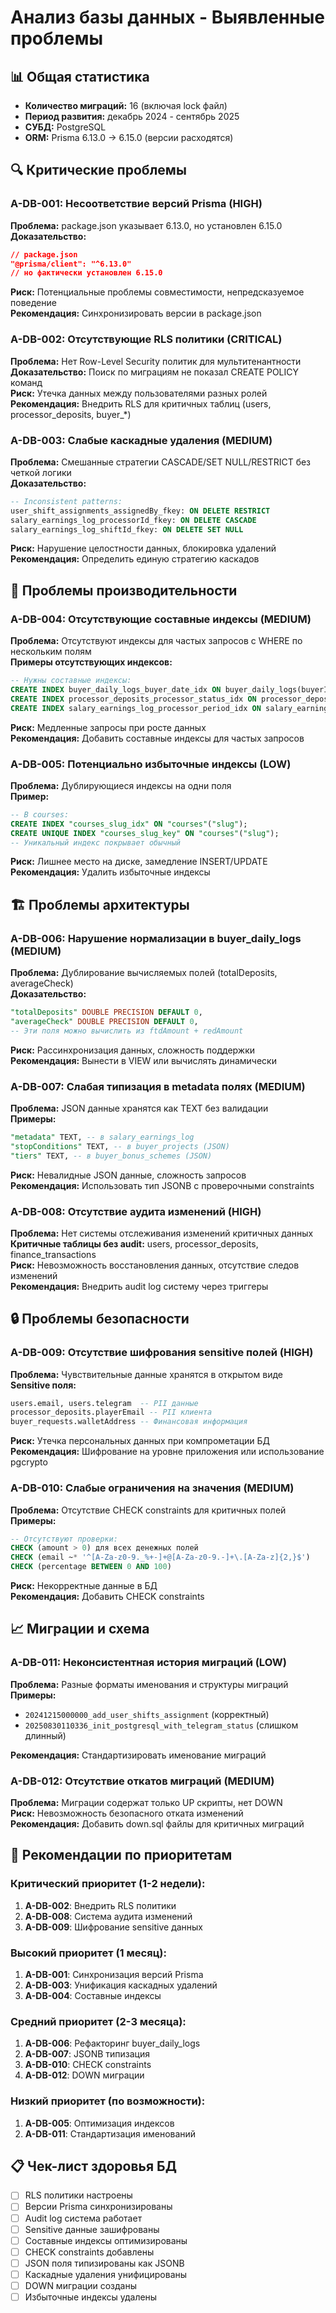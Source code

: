 # Анализ базы данных - Выявленные проблемы

## 📊 Общая статистика

- **Количество миграций:** 16 (включая lock файл)
- **Период развития:** декабрь 2024 - сентябрь 2025
- **СУБД:** PostgreSQL
- **ORM:** Prisma 6.13.0 → 6.15.0 (версии расходятся)

## 🔍 Критические проблемы

### A-DB-001: Несоответствие версий Prisma (HIGH)
**Проблема:** package.json указывает 6.13.0, но установлен 6.15.0  
**Доказательство:** 
```json
// package.json
"@prisma/client": "^6.13.0"
// но фактически установлен 6.15.0
```
**Риск:** Потенциальные проблемы совместимости, непредсказуемое поведение  
**Рекомендация:** Синхронизировать версии в package.json

### A-DB-002: Отсутствующие RLS политики (CRITICAL) 
**Проблема:** Нет Row-Level Security политик для мультитенантности  
**Доказательство:** Поиск по миграциям не показал CREATE POLICY команд  
**Риск:** Утечка данных между пользователями разных ролей  
**Рекомендация:** Внедрить RLS для критичных таблиц (users, processor_deposits, buyer_*)

### A-DB-003: Слабые каскадные удаления (MEDIUM)
**Проблема:** Смешанные стратегии CASCADE/SET NULL/RESTRICT без четкой логики  
**Доказательство:**
```sql
-- Inconsistent patterns:
user_shift_assignments_assignedBy_fkey: ON DELETE RESTRICT
salary_earnings_log_processorId_fkey: ON DELETE CASCADE  
salary_earnings_log_shiftId_fkey: ON DELETE SET NULL
```
**Риск:** Нарушение целостности данных, блокировка удалений  
**Рекомендация:** Определить единую стратегию каскадов

## 🔧 Проблемы производительности

### A-DB-004: Отсутствующие составные индексы (MEDIUM)
**Проблема:** Отсутствуют индексы для частых запросов с WHERE по нескольким полям  
**Примеры отсутствующих индексов:**
```sql
-- Нужны составные индексы:
CREATE INDEX buyer_daily_logs_buyer_date_idx ON buyer_daily_logs(buyerId, date);
CREATE INDEX processor_deposits_processor_status_idx ON processor_deposits(processorId, status);
CREATE INDEX salary_earnings_log_processor_period_idx ON salary_earnings_log(processorId, period);
```
**Риск:** Медленные запросы при росте данных  
**Рекомендация:** Добавить составные индексы для частых запросов

### A-DB-005: Потенциально избыточные индексы (LOW)
**Проблема:** Дублирующиеся индексы на одни поля  
**Пример:**
```sql
-- В courses:
CREATE INDEX "courses_slug_idx" ON "courses"("slug");
CREATE UNIQUE INDEX "courses_slug_key" ON "courses"("slug");
-- Уникальный индекс покрывает обычный
```
**Риск:** Лишнее место на диске, замедление INSERT/UPDATE  
**Рекомендация:** Удалить избыточные индексы

## 🏗️ Проблемы архитектуры

### A-DB-006: Нарушение нормализации в buyer_daily_logs (MEDIUM)
**Проблема:** Дублирование вычисляемых полей (totalDeposits, averageCheck)  
**Доказательство:**
```sql
"totalDeposits" DOUBLE PRECISION DEFAULT 0,
"averageCheck" DOUBLE PRECISION DEFAULT 0,
-- Эти поля можно вычислить из ftdAmount + redAmount
```
**Риск:** Рассинхронизация данных, сложность поддержки  
**Рекомендация:** Вынести в VIEW или вычислять динамически

### A-DB-007: Слабая типизация в metadata полях (MEDIUM)
**Проблема:** JSON данные хранятся как TEXT без валидации  
**Примеры:**
```sql
"metadata" TEXT, -- в salary_earnings_log
"stopConditions" TEXT, -- в buyer_projects (JSON)
"tiers" TEXT, -- в buyer_bonus_schemes (JSON)
```
**Риск:** Невалидные JSON данные, сложность запросов  
**Рекомендация:** Использовать тип JSONB с проверочными constraints

### A-DB-008: Отсутствие аудита изменений (HIGH)
**Проблема:** Нет системы отслеживания изменений критичных данных  
**Критичные таблицы без audit:** users, processor_deposits, finance_transactions  
**Риск:** Невозможность восстановления данных, отсутствие следов изменений  
**Рекомендация:** Внедрить audit log систему через триггеры

## 🔒 Проблемы безопасности

### A-DB-009: Отсутствие шифрования sensitive полей (HIGH)
**Проблема:** Чувствительные данные хранятся в открытом виде  
**Sensitive поля:**
```sql
users.email, users.telegram  -- PII данные
processor_deposits.playerEmail -- PII клиента
buyer_requests.walletAddress -- Финансовая информация
```
**Риск:** Утечка персональных данных при компрометации БД  
**Рекомендация:** Шифрование на уровне приложения или использование pgcrypto

### A-DB-010: Слабые ограничения на значения (MEDIUM)
**Проблема:** Отсутствие CHECK constraints для критичных полей  
**Примеры:**
```sql
-- Отсутствуют проверки:
CHECK (amount > 0) для всех денежных полей
CHECK (email ~* '^[A-Za-z0-9._%+-]+@[A-Za-z0-9.-]+\.[A-Za-z]{2,}$')
CHECK (percentage BETWEEN 0 AND 100)
```
**Риск:** Некорректные данные в БД  
**Рекомендация:** Добавить CHECK constraints

## 📈 Миграции и схема

### A-DB-011: Неконсистентная история миграций (LOW)
**Проблема:** Разные форматы именования и структуры миграций  
**Примеры:**
- `20241215000000_add_user_shifts_assignment` (корректный)
- `20250830110336_init_postgresql_with_telegram_status` (слишком длинный)

**Рекомендация:** Стандартизировать именование миграций

### A-DB-012: Отсутствие откатов миграций (MEDIUM)
**Проблема:** Миграции содержат только UP скрипты, нет DOWN  
**Риск:** Невозможность безопасного отката изменений  
**Рекомендация:** Добавить down.sql файлы для критичных миграций

## 🎯 Рекомендации по приоритетам

### Критический приоритет (1-2 недели):
1. **A-DB-002**: Внедрить RLS политики
2. **A-DB-008**: Система аудита изменений  
3. **A-DB-009**: Шифрование sensitive данных

### Высокий приоритет (1 месяц):
1. **A-DB-001**: Синхронизация версий Prisma
2. **A-DB-003**: Унификация каскадных удалений
3. **A-DB-004**: Составные индексы

### Средний приоритет (2-3 месяца):
1. **A-DB-006**: Рефакторинг buyer_daily_logs
2. **A-DB-007**: JSONB типизация
3. **A-DB-010**: CHECK constraints
4. **A-DB-012**: DOWN миграции

### Низкий приоритет (по возможности):
1. **A-DB-005**: Оптимизация индексов
2. **A-DB-011**: Стандартизация именований

## 📋 Чек-лист здоровья БД

- [ ] RLS политики настроены
- [ ] Версии Prisma синхронизированы  
- [ ] Audit log система работает
- [ ] Sensitive данные зашифрованы
- [ ] Составные индексы оптимизированы
- [ ] CHECK constraints добавлены
- [ ] JSON поля типизированы как JSONB
- [ ] Каскадные удаления унифицированы
- [ ] DOWN миграции созданы
- [ ] Избыточные индексы удалены
